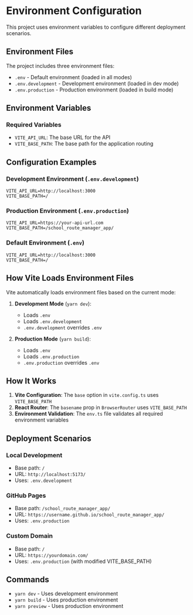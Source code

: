 # Environment Configuration

This project uses environment variables to configure different deployment scenarios.

## Environment Files

The project includes three environment files:

- `.env` - Default environment (loaded in all modes)
- `.env.development` - Development environment (loaded in dev mode)
- `.env.production` - Production environment (loaded in build mode)

## Environment Variables

### Required Variables

- `VITE_API_URL`: The base URL for the API
- `VITE_BASE_PATH`: The base path for the application routing

## Configuration Examples

### Development Environment (`.env.development`)

```env
VITE_API_URL=http://localhost:3000
VITE_BASE_PATH=/
```

### Production Environment (`.env.production`)

```env
VITE_API_URL=https://your-api-url.com
VITE_BASE_PATH=/school_route_manager_app/
```

### Default Environment (`.env`)

```env
VITE_API_URL=http://localhost:3000
VITE_BASE_PATH=/
```

## How Vite Loads Environment Files

Vite automatically loads environment files based on the current mode:

1. **Development Mode** (`yarn dev`):

    - Loads `.env`
    - Loads `.env.development`
    - `.env.development` overrides `.env`

2. **Production Mode** (`yarn build`):
    - Loads `.env`
    - Loads `.env.production`
    - `.env.production` overrides `.env`

## How It Works

1. **Vite Configuration**: The `base` option in `vite.config.ts` uses `VITE_BASE_PATH`
2. **React Router**: The `basename` prop in `BrowserRouter` uses `VITE_BASE_PATH`
3. **Environment Validation**: The `env.ts` file validates all required environment variables

## Deployment Scenarios

### Local Development

- Base path: `/`
- URL: `http://localhost:5173/`
- Uses: `.env.development`

### GitHub Pages

- Base path: `/school_route_manager_app/`
- URL: `https://username.github.io/school_route_manager_app/`
- Uses: `.env.production`

### Custom Domain

- Base path: `/`
- URL: `https://yourdomain.com/`
- Uses: `.env.production` (with modified VITE_BASE_PATH)

## Commands

- `yarn dev` - Uses development environment
- `yarn build` - Uses production environment
- `yarn preview` - Uses production environment
